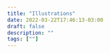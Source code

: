 ```yaml
---
title: "Illustrations"
date: 2022-03-22T17:46:13-03:00
draft: false
description: ""
tags: [""]
---
```


